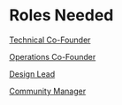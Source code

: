 # Roles Needed

[Technical Co-Founder](Roles%20Needed%20188c4d66578880678ae0d34dcb468979/Technical%20Co-Founder%20190c4d665788801ea625c53ac7f61a00.md)

[Operations Co-Founder](Roles%20Needed%20188c4d66578880678ae0d34dcb468979/Operations%20Co-Founder%20190c4d665788806c8af9c63c745448a1.md)

[Design Lead](Roles%20Needed%20188c4d66578880678ae0d34dcb468979/Design%20Lead%20190c4d665788803d98bbf29845230a96.md)

[Community Manager](Roles%20Needed%20188c4d66578880678ae0d34dcb468979/Community%20Manager%20190c4d66578880dfa88cd5aaeef206e1.md)